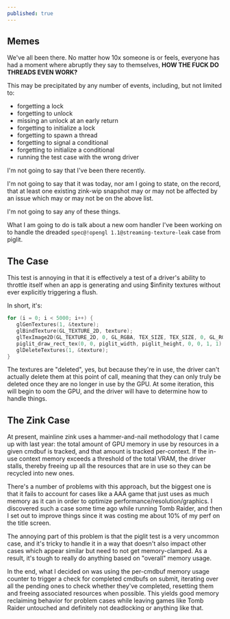 ```yaml
---
published: true
---
```

## Memes

We've all been there. No matter how 10x someone is or feels, everyone has had a moment where abruptly they say to themselves, **HOW THE FUCK DO THREADS EVEN WORK?**

This may be precipitated by any number of events, including, but not limited to:
* forgetting a lock
* forgetting to unlock
* missing an unlock at an early return
* forgetting to initialize a lock
* forgetting to spawn a thread
* forgetting to signal a conditional
* forgetting to initialize a conditional
* running the test case with the wrong driver

I'm not going to say that I've been there recently.

I'm not going to say that it was today, nor am I going to state, on the record, that at least one existing zink-wip snapshot may or may not be affected by an issue which may or may not be on the above list.

I'm not going to say any of these things.

What I am going to do is talk about a new oom handler I've been working on to handle the dreaded `spec@!opengl 1.1@streaming-texture-leak` case from piglit.

## The Case
This test is annoying in that it is effectively a test of a driver's ability to throttle itself when an app is generating and using $infinity textures without ever explicitly triggering a flush.

In short, it's:
```c
for (i = 0; i < 5000; i++) {
   glGenTextures(1, &texture);
   glBindTexture(GL_TEXTURE_2D, texture);
   glTexImage2D(GL_TEXTURE_2D, 0, GL_RGBA, TEX_SIZE, TEX_SIZE, 0, GL_RGBA, GL_UNSIGNED_BYTE, tex_buffer);
   piglit_draw_rect_tex(0, 0, piglit_width, piglit_height, 0, 0, 1, 1);
   glDeleteTextures(1, &texture);
}
```

The textures are "deleted", yes, but because they're in use, the driver can't actually delete them at this point of call, meaning that they can only truly be deleted once they are no longer in use by the GPU. At some iteration, this will begin to oom the GPU, and the driver will have to determine how to handle things.

## The Zink Case
At present, mainline zink uses a hammer-and-nail methodology that I came up with last year: the total amount of GPU memory in use by resources in a given cmdbuf is tracked, and that amount is tracked per-context. If the in-use context memory exceeds a threshold of the total VRAM, the driver stalls, thereby freeing up all the resources that are in use so they can be recycled into new ones.

There's a number of problems with this approach, but the biggest one is that it fails to account for cases like a AAA game that just uses as much memory as it can in order to optimize performance/resolution/graphics. I discovered such a case some time ago while running Tomb Raider, and then I set out to improve things since it was costing me about 10% of my perf on the title screen.

The annoying part of this problem is that the piglit test is a very uncommon case, and it's tricky to handle it in a way that doesn't also impact other cases which appear similar but need to not get memory-clamped. As a result, it's tough to really do anything based on "overall" memory usage.

In the end, what I decided on was using the per-cmdbuf memory usage counter to trigger a check for completed cmdbufs on submit, iterating over all the pending ones to check whether they've completed, resetting them and freeing associated resources when possible. This yields good memory reclaiming behavior for problem cases while leaving games like Tomb Raider untouched and definitely not deadlocking or anything like that.
